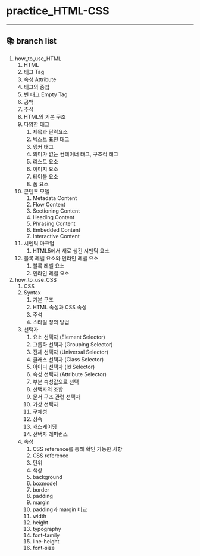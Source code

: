 # practice_HTML-CSS
***

## :books: branch list
1. how_to_use_HTML
    1. HTML
    2. 태그 Tag
    3. 속성 Attribute
    4. 태그의 중첩
    5. 빈 태그 Empty Tag
    6. 공백
    7. 주석
    8. HTML의 기본 구조
    9. 다양한 태그
        1. 제목과 단락요소
        2. 텍스트 표현 태그
        3. 앵커 태그
        4. 의미가 없는 컨테이너 태그, 구조적 태그
        5. 리스트 요소
        6. 이미지 요소
        7. 테이블 요소
        8. 폼 요소
    10. 콘텐츠 모델
        1. Metadata Content
        2. Flow Content
        3. Sectioning Content
        4. Heading Content
        5. Phrasing Content
        6. Embedded Content
        7. Interactive Content
    11. 시멘틱 마크업
        1. HTML5에서 새로 생긴 시멘틱 요소
    12. 블록 레벨 요소와 인라인 레벨 요소
        1. 블록 레벨 요소
        2. 인라인 레벨 요소
2. how_to_use_CSS
    1. CSS
    2. Syntax
        1. 기본 구조
        2. HTML 속성과 CSS 속성
        3. 주석
        4. 스타일 정의 방법
    3. 선택자
        1. 요소 선택자 (Element Selector)
        2. 그룹화 선택자 (Grouping Selector)
        3. 전체 선택자 (Universal Selector)
        4. 클래스 선택자 (Class Selector)
        5. 아이디 선택자 (Id Selector)
        6. 속성 선택자 (Attribute Selector)
        7. 부분 속성값으로 선택
        8. 선택자의 조합
        9. 문서 구조 관련 선택자
        10. 가상 선택자
        11. 구체성
        12. 상속
        13. 캐스케이딩
        14. 선택자 레퍼런스
    4. 속성
        1. CSS reference를 통해 확인 가능한 사항
        2. CSS reference
        3. 단위
        4. 색상
        5. background
        6. boxmodel
        7. border
        8. padding
        9. margin
        10. padding과 margin 비교
        11. width
        12. height
        13. typography
        14. font-family
        15. line-height
        16. font-size